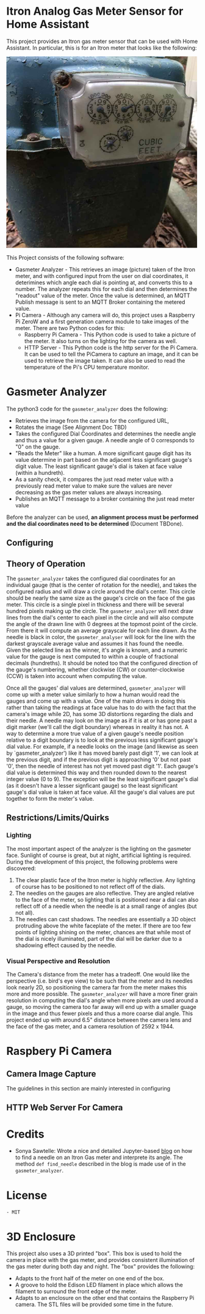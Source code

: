 # Itron Analog Gas Meter Sensor for Home Assistant
This project provides an Itron gas meter sensor that can be used with Home Assistant.  In particular, this is for an Itron meter that looks like the following:

<img alt="Itron Gas Meter" src="./readme_media/Itron_Gasmeter_low.jpg" width="500" height="500"  />

This Project consists of the following software:
* Gasmeter Analyzer - This retrieves an image (picture) taken of the Itron meter, and with configured input from the user on dial coordinates, it deterimines which angle each dial is pointing at, and converts this to a number.  The analyzer repeats this for each dial and then determines the "readout" value of the meter.  Once the value is determined, an MQTT Publish message is sent to an MQTT Broker containing the metered value.
* Pi Camera - Although any camera will do, this project uses a Raspberry Pi ZeroW and a first generation camera module to take images of the meter.  There are two Python codes for this:
  * Raspberry Pi Camera - This Python code is used to take a picture of the meter.  It also turns on the lighting for the camera as well.
  * HTTP Server - This Python code is the http server for the Pi Camera.  It can be used to tell the PiCamera to capture an image, and it can be used to retrieve the image taken.  It can also be used to read the temperature of the Pi's CPU temperature monitor.

# Gasmeter Analyzer
The python3 code for the `gasmeter_analyzer` does the following:
* Retrieves the image from the camera for the configured URL,
* Rotates the image (See Alignment Doc TBD)
* Takes the configured Dial Coordinates and determines the needle angle and thus a value for a given gauge.  A needle angle of 0 corresponds to "0" on the gauge.
* "Reads the Meter" like a human.  A more significant gauge digit has its value determine in part based on the adjacent less significant gauge's digit value. The least significant gauge's dial is taken at face value (within a hundreth).
* As a sanity check, it compares the just read meter value with a previously read meter value to make sure the values are never decreasing as the gas meter values are always increasing.
* Publishes an MQTT message to a broker containing the just read meter value

Before the analyzer can be used, **an alignment process must be performed  and the dial coordinates need to be determined** (Document TBDone).

## Configuring

## Theory of Operation
The `gasmeter_analyzer` takes the configured dial coordinates for an individual gauge (that is the center of rotation for the needle), and takes the configured radius and will draw a circle around the dial's center.  This circle should be nearly the same size as the gauge's circle on the face of the gas meter.  This circle is a single pixel in thickness and there will be several hundred pixels making up the circle.  The `gasmeter_analyzer` will next draw lines from the dial's center to each pixel in the circle and will also compute the angle of the drawn line with 0 degrees at the topmost point of the circle.  From there it will compute an average grayscale for each line drawn.  As the needle is black in color, the `gasmeter_analyser` will look for the line with the darkest grayscale average value and assumes it has found the needle.  Given the selected line as the winner, it's angle is known, and a numeric value for the gauge is next computed to within a couple of fractional decimals (hundreths).  It should be noted too that the configured direction of the gauge's numbering, whether clockwise (CW) or counter-clockwise (CCW) is taken into account when computing the value.

Once all the gauges' dial values are determined, `gasmeter_analyzer` will come up with a meter value similarly to how a human would read the gauges and come up with a value.  One of the main drivers in doing this rather than taking the readings at face value has to do with the fact that the camera's image while 2D, has some 3D distortions regarding the dials and their needle. A needle may look on the image as if it is at or has gone past a digit marker (we'll call the digit boundary) whereas in reality it has not.  A way to determine a more true value of a given gauge's needle position relative to a digit boundary is to look at the previous less significant gauge's dial value.  For example, if a needle looks on the image (and likewise as seen by `gasmeter_analyzer') like it has moved barely past digit '1', we can look at the previous digit, and if the previous digit is approaching '0' but not past '0', then the needle of interest has not yet moved past digit '1'. Each gauge's dial value is determined this way and then rounded down to the nearest integer value (0 to 9). The exception will be the least significant gauge's dial (as it doesn't have a lesser signficant gauge) so the least significant gauge's dial value is taken at face value.  All the gauge's dial values are put together to form the meter's value.

## Restrictions/Limits/Quirks
### Lighting
The most important aspect of the analyzer is the lighting on the gasmeter face.  Sunlight of course is great, but at night, artificial lighting is required. During the development of this project, the following problems were discovered:
1. The clear plastic face of the Itron meter is highly reflective.  Any lighting of course has to be positioned to not reflect off of the dials.
2. The needles on the gauges are also reflective.  They are angled relative to the face of the meter, so lighting that is positioned near a dial can also reflect off of a needle when the needle is at a small range of angles (but not all).
3. The needles can cast shadows.  The needles are essentially a 3D object protruding above the white faceplate of the meter. If there are too few points of lighting shining on the meter, chances are that while most of the dial is nicely illuminated, part of the dial will be darker due to a shadowing effect caused by the needle.
### Visual Perspective and Resolution
The Camera's distance from the meter has a tradeoff.  One would like the perspective (i.e. bird's eye view) to be such that the meter and its needles look nearly 2D, so positioning the camera far from the meter makes this more and more possible.  The `gasmeter_analyzer` will have a more finer grain resolution in computing the dial's angle when more pixels are used around a gauge, so moving the camera too far away will end up with a smaller guage in the image and thus fewer pixels and thus a more coarse dial angle.  This project ended up with around 6.5" distance between the camera lens and the face of the gas meter, and a camera resolution of 2592 x 1944.
# Raspbery Pi Camera
## Camera Image Capture
The guidelines in this section are mainly interested in configuring 

## HTTP Web Server For Camera

# Credits
- Sonya Sawtelle: Wrote a nice and detailed Jupyter-based [blog](https://sdsawtelle.github.io/blog/output/automated-gauge-readout-with-opencv.html) on how to find a needle on an Itron Gas meter and interprete its angle.  The method `def find_needle` described in the blog is made use of in the `gasmeter_analyzer`.

# License
```
- MIT
```
# 3D Enclosure
This project also uses a 3D printed "box".  This box is used to hold the camera in place with the gas meter, and provides consistent illumination of the gas meter during both day and night.  The "box" provides the following:
* Adapts to the front half of the meter on one end of the box.
* A groove to hold the Edison LED filament in place which allows the filament to surround the front edge of the meter.
* Adapts to an enclosure on the other end that contains the Raspberry Pi camera.
The STL files will be provided some time in the future.

